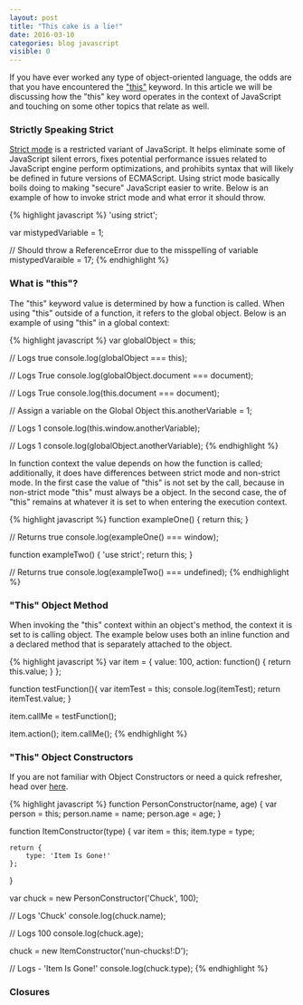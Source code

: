 ```yaml
---
layout: post
title: "This cake is a lie!"
date: 2016-03-10
categories: blog javascript
visible: 0
---
```

If you have ever worked any type of object-oriented language, the odds are that you have encountered the ["this"][MDN - JavaScript This] keyword. In this article we will be discussing how the "this" key word operates in the context of JavaScript and touching on some other topics that relate as well.

### Strictly Speaking Strict ###
[Strict mode][MDN - Strict Mode] is a restricted variant of JavaScript. It helps eliminate some of JavaScript silent errors, fixes potential performance issues related to JavaScript engine perform optimizations, and prohibits syntax that will likely be defined in future versions of ECMAScript. Using strict mode basically boils doing to making "secure" JavaScript easier to write. Below is an example of how to invoke strict mode and what error it should throw.

{% highlight javascript %}
'using strict';

var mistypedVariable = 1;

// Should throw a ReferenceError due to the misspelling of variable
mistypedVaraible = 17;
{% endhighlight %}

### What is "this"? ###
The "this" keyword value is determined by how a function is called. When using "this" outside of a function, it refers to the global object. Below is an example of using "this" in a global context:

{% highlight javascript %}
var globalObject = this;

// Logs true
console.log(globalObject === this);

// Logs True
console.log(globalObject.document === document);

// Logs True
console.log(this.document === document);

// Assign a variable on the Global Object
this.anotherVariable = 1;

// Logs 1
console.log(this.window.anotherVariable);

// Logs 1
console.log(globalObject.anotherVariable);
{% endhighlight %}

In function context the value depends on how the function is called; additionally, it does have differences between strict mode and non-strict mode. In the first case the value of "this" is not set by the call, because in non-strict mode "this" must always be a object. In the second case, the of "this" remains at whatever it is set to when entering the execution context.

{% highlight javascript %}
function exampleOne() {
    return this;
}

// Returns true
console.log(exampleOne() === window);

function exampleTwo() {
    'use strict';
    return this;
}

// Returns true
console.log(exampleTwo() === undefined);
{% endhighlight %}


### "This" Object Method ###
When invoking the "this" context within an object's method, the context it is set to is calling object. The example below uses both an inline function and a declared method that is separately attached to the object.

{% highlight javascript %}
var item = {
    value: 100,
    action: function() {
        return this.value;
    }
};

function testFunction(){
    var itemTest = this;
    console.log(itemTest);
    return itemTest.value;
}

item.callMe = testFunction();

item.action();
item.callMe();
{% endhighlight %}


### "This" Object Constructors ###
If you are not familiar with Object Constructors or need a quick refresher, head over [here][nkane - JavaScript Object].

{% highlight javascript %}
function PersonConstructor(name, age) {
    var person = this;
    person.name = name;
    person.age = age;
}

function ItemConstructor(type) {
    var item = this;
    item.type = type;

    return {
        type: 'Item Is Gone!'
    };
}

var chuck = new PersonConstructor('Chuck', 100);

// Logs 'Chuck'
console.log(chuck.name);

// Logs 100
console.log(chuck.age);

chuck = new ItemConstructor('nun-chucks!:D');

// Logs - 'Item Is Gone!'
console.log(chuck.type);
{% endhighlight %}

### Closures ###

[MDN - Closures]:               https://developer.mozilla.org/en-US/docs/Web/JavaScript/Closures
[MDN - Functions]:              https://developer.mozilla.org/en-US/docs/Web/JavaScript/Reference/Functions
[MDN - JavaScript This]:        https://developer.mozilla.org/en-US/docs/Web/JavaScript/Reference/Operators/this
[MDN - Strict Mode]:            https://developer.mozilla.org/en-US/docs/Web/JavaScript/Reference/Strict_mode
[nkane - JavaScript Object]:    http://nkane.github.io/blog/javascript/2016/01/15/javascript-quest.html
